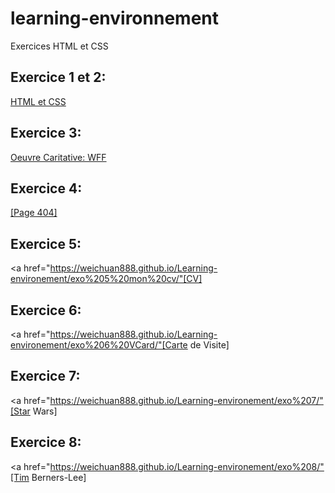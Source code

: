 # learning-environnement
Exercices HTML et CSS

## Exercice 1 et 2:

[HTML et CSS]()

## Exercice 3:

[Oeuvre Caritative: WFF]()

## Exercice 4:

<a href="https://weichuan888.github.io/Learning-environement/exo%204/">[Page 404]</a>

## Exercice 5:

<a href="https://weichuan888.github.io/Learning-environement/exo%205%20mon%20cv/"[CV]</a>

## Exercice 6:

<a href="https://weichuan888.github.io/Learning-environement/exo%206%20VCard/"[Carte de Visite]</a>

## Exercice 7:

<a href="https://weichuan888.github.io/Learning-environement/exo%207/"[Star Wars]</a>

## Exercice 8:

<a href="https://weichuan888.github.io/Learning-environement/exo%208/"[Tim Berners-Lee]</a>


